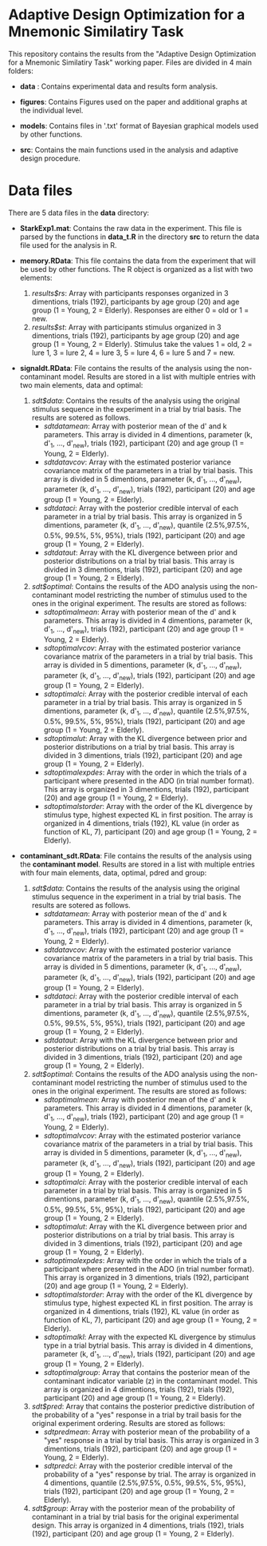 Adaptive Design Optimization for a Mnemonic Similatiry Task
===========================================================

This repository contains the results from the "Adaptive Design Optimization for a Mnemonic Similatiry Task" working paper. Files are divided in 4 main folders:

* __data__ : Contains experimental data and results form analysis.

* __figures__: Contains Figures used on the paper and additional graphs at the individual level.

* __models__: Contains files in '.txt' format of Bayesian graphical models used by other functions.

* __src__: Contains the main functions used in the analysis and adaptive design procedure.

# Data files

There are 5 data files in the __data__ directory:

* __StarkExp1.mat__: Contains the raw data in the experiment. This file is parsed by the functions in __data_t.R__ in the directory __src__ to return the data file used for the analysis in R.

* __memory.RData__: This file contains the data from the experiment that will be used by other functions. The R object is organized as a list with two elements:
    1. *results$rs*: Array with participants responses organized in 3 dimentions, trials (192), participants by age group (20) and age group (1 = Young, 2 = Elderly). Responses are either 0 = old or 1 = new.
    2. *results$st*: Array with participants stimulus organized in 3 dimentions, trials (192), participants by age group (20) and age group (1 = Young, 2 = Elderly). Stimulus take the values 1 = old, 2 = lure 1, 3 = lure 2, 4 = lure 3, 5 = lure 4, 6 = lure 5 and 7 = new.

* __signaldt.RData__: File contains the results of the analysis using the non-contaminant model. Results are stored in a list with multiple entries with two main elements, data and optimal:
    1. *sdt$data*: Contains the results of the analysis using the original stimulus sequence in the experiment in a trial by trial basis. The results are sotered as follows.
        - *sdt$data$mean*: Array with posterior mean of the d' and k parameters. This array is divided in 4 dimentions, parameter (k, d'<sub>1</sub>, ..., d'<sub>new</sub>), trials (192), participant (20) and age group (1 = Young, 2 = Elderly).
        - *sdt$data$vcov*: Array with the estimated posterior variance covariance matrix of the parameters in a trial by trial basis. This array is divided in 5 dimentions, parameter (k, d'<sub>1</sub>, ..., d'<sub>new</sub>), parameter (k, d'<sub>1</sub>, ..., d'<sub>new</sub>), trials (192), participant (20) and age group (1 = Young, 2 = Elderly).
        - *sdt$data$ci*: Array with the posterior credible interval of each parameter in a trial by trial basis. This array is organized in 5 dimentions, parameter (k, d'<sub>1</sub>, ..., d'<sub>new</sub>), quantile (2.5%,97.5%, 0.5%, 99.5%, 5%, 95%), trials (192), participant (20) and age group (1 = Young, 2 = Elderly).
        - *sdt$data$ut*: Array with the KL divergence between prior and posterior distributions on a trial by trial basis. This array is divided in 3 dimentions, trials (192), participant (20) and age group (1 = Young, 2 = Elderly).
    2. *sdt$optimal*: Contains the results of the ADO analysis using the non-contaminant model restricting the number of stimulus used to the ones in the original experiment. The results are stored as follows:
        - *sdt$optimal$mean*: Array with posterior mean of the d' and k parameters. This array is divided in 4 dimentions, parameter (k, d'<sub>1</sub>, ..., d'<sub>new</sub>), trials (192), participant (20) and age group (1 = Young, 2 = Elderly).
        - *sdt$optimal$vcov*: Array with the estimated posterior variance covariance matrix of the parameters in a trial by trial basis. This array is divided in 5 dimentions, parameter (k, d'<sub>1</sub>, ..., d'<sub>new</sub>), parameter (k, d'<sub>1</sub>, ..., d'<sub>new</sub>), trials (192), participant (20) and age group (1 = Young, 2 = Elderly).
        - *sdt$optimal$ci*: Array with the posterior credible interval of each parameter in a trial by trial basis. This array is organized in 5 dimentions, parameter (k, d'<sub>1</sub>, ..., d'<sub>new</sub>), quantile (2.5%,97.5%, 0.5%, 99.5%, 5%, 95%), trials (192), participant (20) and age group (1 = Young, 2 = Elderly).
        - *sdt$optimal$ut*: Array with the KL divergence between prior and posterior distributions on a trial by trial basis. This array is divided in 3 dimentions, trials (192), participant (20) and age group (1 = Young, 2 = Elderly).
        - *sdt$optimal$expdes*: Array with the order in which the trials of a participant where presented in the ADO (in trial number format). This array is organized in 3 dimentions, trials (192), participant (20) and age group (1 = Young, 2 = Elderly).
        - *sdt$optimal$storder*: Array with the order of the KL divergence by stimulus type, highest expected KL in first position. The array is organized in 4 dimentions, trials (192), KL value (in order as function of KL, 7), participant (20) and age group (1 = Young, 2 = Elderly).  

* __contaminant_sdt.RData__: File contains the results of the analysis using the **contaminant model**. Results are stored in a list with multiple entries with four main elements, data, optimal, pdred and group:
    1. *sdt$data*: Contains the results of the analysis using the original stimulus sequence in the experiment in a trial by trial basis. The results are sotered as follows.
        - *sdt$data$mean*: Array with posterior mean of the d' and k parameters. This array is divided in 4 dimentions, parameter (k, d'<sub>1</sub>, ..., d'<sub>new</sub>), trials (192), participant (20) and age group (1 = Young, 2 = Elderly).
        - *sdt$data$vcov*: Array with the estimated posterior variance covariance matrix of the parameters in a trial by trial basis. This array is divided in 5 dimentions, parameter (k, d'<sub>1</sub>, ..., d'<sub>new</sub>), parameter (k, d'<sub>1</sub>, ..., d'<sub>new</sub>), trials (192), participant (20) and age group (1 = Young, 2 = Elderly).
        - *sdt$data$ci*: Array with the posterior credible interval of each parameter in a trial by trial basis. This array is organized in 5 dimentions, parameter (k, d'<sub>1</sub>, ..., d'<sub>new</sub>), quantile (2.5%,97.5%, 0.5%, 99.5%, 5%, 95%), trials (192), participant (20) and age group (1 = Young, 2 = Elderly).
        - *sdt$data$ut*: Array with the KL divergence between prior and posterior distributions on a trial by trial basis. This array is divided in 3 dimentions, trials (192), participant (20) and age group (1 = Young, 2 = Elderly).
    2. *sdt$optimal*: Contains the results of the ADO analysis using the non-contaminant model restricting the number of stimulus used to the ones in the original experiment. The results are stored as follows:
        - *sdt$optimal$mean*: Array with posterior mean of the d' and k parameters. This array is divided in 4 dimentions, parameter (k, d'<sub>1</sub>, ..., d'<sub>new</sub>), trials (192), participant (20) and age group (1 = Young, 2 = Elderly).
        - *sdt$optimal$vcov*: Array with the estimated posterior variance covariance matrix of the parameters in a trial by trial basis. This array is divided in 5 dimentions, parameter (k, d'<sub>1</sub>, ..., d'<sub>new</sub>), parameter (k, d'<sub>1</sub>, ..., d'<sub>new</sub>), trials (192), participant (20) and age group (1 = Young, 2 = Elderly).
        - *sdt$optimal$ci*: Array with the posterior credible interval of each parameter in a trial by trial basis. This array is organized in 5 dimentions, parameter (k, d'<sub>1</sub>, ..., d'<sub>new</sub>), quantile (2.5%,97.5%, 0.5%, 99.5%, 5%, 95%), trials (192), participant (20) and age group (1 = Young, 2 = Elderly).
        - *sdt$optimal$ut*: Array with the KL divergence between prior and posterior distributions on a trial by trial basis. This array is divided in 3 dimentions, trials (192), participant (20) and age group (1 = Young, 2 = Elderly).
        - *sdt$optimal$expdes*: Array with the order in which the trials of a participant where presented in the ADO (in trial number format). This array is organized in 3 dimentions, trials (192), participant (20) and age group (1 = Young, 2 = Elderly).
        - *sdt$optimal$storder*: Array with the order of the KL divergence by stimulus type, highest expected KL in first position. The array is organized in 4 dimentions, trials (192), KL value (in order as function of KL, 7), participant (20) and age group (1 = Young, 2 = Elderly).
        - *sdt$optimal$kl*: Array with the expected KL divergence by stimulus type in a trial bytrial basis. This array is divided in 4 dimentions, parameter (k, d'<sub>1</sub>, ..., d'<sub>new</sub>), trials (192), participant (20) and age group (1 = Young, 2 = Elderly).
        - *sdt$optimal$group*: Array that contains the posterior mean of the contaminant indicator variable (z) in the contaminant model. This array is organized in 4 dimentions, trials (192), trials (192), participant (20) and age group (1 = Young, 2 = Elderly).
    3. *sdt$pred*: Array that contains the posterior predictive distribution of the probability of a "yes" response in a trial by trail basis for the original experiment ordering. Results are stored as follows:
        - *sdt$pred$mean*: Array with posterior mean of the probability of a "yes" response in a trial by trial basis. This array is organized in 3 dimentions, trials (192), participant (20) and age group (1 = Young, 2 = Elderly).
        - *sdt$pred$ci*: Array with the posterior credible interval of the probability of a "yes" response by trial. The array is organized in 4 dimentions, quantile (2.5%,97.5%, 0.5%, 99.5%, 5%, 95%), trials (192), participant (20) and age group (1 = Young, 2 = Elderly).
    4. *sdt$group*: Array with the posterior mean of the probability of contaminant in a trial by trial basis for the original experimental design. This array is organized in 4 dimentions, trials (192), trials (192), participant (20) and age group (1 = Young, 2 = Elderly).
    
